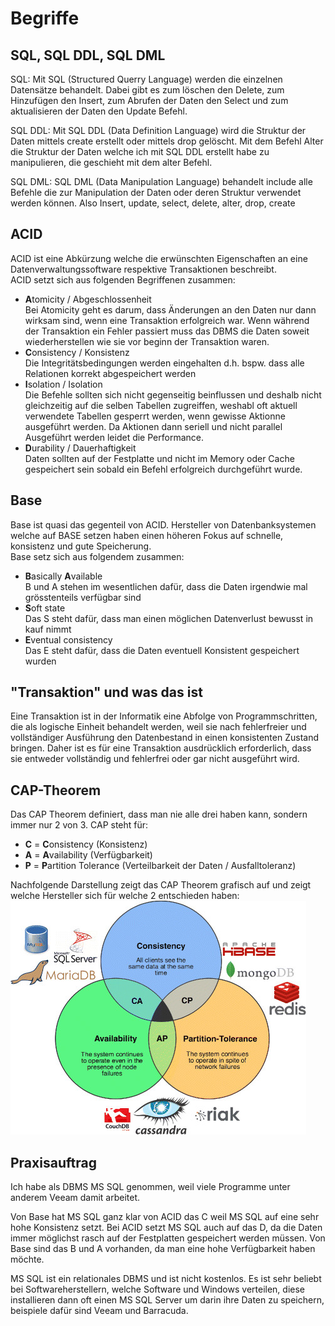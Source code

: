 # Begriffe
## SQL, SQL DDL, SQL DML
SQL:
Mit SQL (Structured Querry Language) werden die einzelnen Datensätze behandelt. Dabei gibt es zum löschen den Delete, zum Hinzufügen den Insert, zum Abrufen der Daten den Select und zum aktualisieren der Daten den Update Befehl.

SQL DDL:
Mit SQL DDL (Data Definition Language) wird die Struktur der Daten mittels create erstellt oder mittels drop gelöscht. Mit dem Befehl Alter die Struktur der Daten welche ich mit SQL DDL erstellt habe zu manipulieren, die geschieht mit dem alter Befehl.

SQL DML:
SQL DML (Data Manipulation Language) behandelt include alle Befehle die zur Manipulation der Daten oder deren Struktur verwendet werden können. Also Insert, update, select, delete, alter, drop, create
## ACID
ACID ist eine Abkürzung welche die erwünschten Eigenschaften an eine Datenverwaltungssoftware respektive Transaktionen beschreibt.                
ACID setzt sich aus folgenden Begriffenen zusammen:
- **A**tomicity / Abgeschlossenheit                 
    Bei Atomicity geht es darum, dass Änderungen an den Daten nur dann wirksam sind, wenn eine Transaktion erfolgreich war. Wenn während der Transaktion ein Fehler passiert muss das DBMS die Daten soweit wiederherstellen wie sie vor beginn der Transaktion waren.
- **C**onsistency / Konsistenz                   
    Die Integritätsbedingungen werden eingehalten d.h. bspw. dass alle Relationen korrekt abgespeichert werden
- **I**solation / Isolation                  
    Die Befehle sollten sich nicht gegenseitig beinflussen und deshalb nicht gleichzeitig auf die selben Tabellen zugreiffen, weshabl oft aktuell verwendete Tabellen gesperrt werden, wenn gewisse Aktionne ausgeführt werden. Da Aktionen dann seriell und nicht parallel Ausgeführt werden leidet die Performance. 
- **D**urability / Dauerhaftigkeit                   
    Daten sollten auf der Festplatte und nicht im Memory oder Cache gespeichert sein sobald ein Befehl erfolgreich durchgeführt wurde.
## Base
Base ist quasi das gegenteil von ACID. Hersteller von Datenbanksystemen welche auf BASE setzen haben einen höheren Fokus auf schnelle, konsistenz und gute Speicherung.                        
Base setz sich aus folgendem zusammen:                 
- **B**asically **A**vailable                   
    B und A stehen im wesentlichen dafür, dass die Daten irgendwie mal grösstenteils verfügbar sind
- **S**oft state                
    Das S steht dafür, dass man einen möglichen Datenverlust bewusst in kauf nimmt
- **E**ventual consistency                         
    Das E steht dafür, dass die Daten eventuell Konsistent gespeichert wurden
## "Transaktion" und was das ist
Eine Transaktion ist in der Informatik eine Abfolge von Programmschritten, die als logische Einheit behandelt werden, weil sie nach fehlerfreier und vollständiger Ausführung den Datenbestand in einen konsistenten Zustand bringen. Daher ist es für eine Transaktion ausdrücklich erforderlich, dass sie entweder vollständig und fehlerfrei oder gar nicht ausgeführt wird.
## CAP-Theorem
Das CAP Theorem definiert, dass man nie alle drei haben kann, sondern immer nur 2 von 3. CAP steht für:             
- **C** = **C**onsistency (Konsistenz)
- **A** = **A**vailability (Verfügbarkeit)
- **P** = **P**artition Tolerance (Verteilbarkeit der Daten / Ausfalltoleranz)

Nachfolgende Darstellung zeigt das CAP Theorem grafisch auf und zeigt welche Hersteller sich für welche 2 entschieden haben:              
![Grafik zum CAP-Theorem konnte nicht geladen werden](../images/CAP.jpg "CAP-Theorem")
## Praxisauftrag
Ich habe als DBMS MS SQL genommen, weil viele Programme unter anderem Veeam damit arbeitet.

Von Base hat MS SQL ganz klar von ACID das C weil MS SQL auf eine sehr hohe Konsistenz setzt. Bei ACID setzt MS SQL auch auf das D, da die Daten immer möglichst rasch auf der Festplatten gespeichert werden müssen. Von Base sind das B und A vorhanden, da man eine hohe Verfügbarkeit haben möchte.

MS SQL ist ein relationales DBMS und ist nicht kostenlos. Es ist sehr beliebt bei Softwareherstellern, welche Software und Windows verteilen, diese installieren dann oft einen MS SQL Server um darin ihre Daten zu speichern, beispiele dafür sind Veeam und Barracuda.
